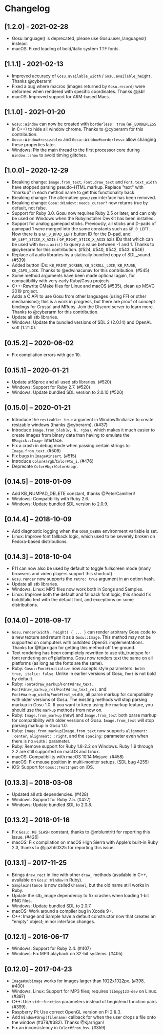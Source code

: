 # Changelog

## [1.2.0] - 2021-02-28
* Gosu.language() is deprecated, please use Gosu.user_languages() instead. 
* macOS: Fixed loading of bold/italic system TTF fonts.

## [1.1.1] - 2021-02-13

* Improved accuracy of `Gosu.available_width` / `Gosu.available_height`. Thanks @cyberarm!
* Fixed a bug where macros (images returned by `Gosu.record`) were deformed when rendered with specific coordinates. Thanks @jsb!
* macOS: Improved support for ARM-based Macs.

## [1.1.0] - 2021-01-20

* `Gosu::Window` can now be created with `borderless: true` (`WF_BORDERLESS` in C++) to hide all window chrome. Thanks to @cyberarm for this contribution.
* `Gosu::Window#resizable=` and `Gosu::Window#borderless=` allow changing these properties later.
* Windows: Pin the main thread to the first processor core during `Window::show` to avoid timing glitches.

## [1.0.0] – 2020-12-29

* Breaking change: `Image.from_text`, `Font.draw_text` and `Font.text_width` have stopped parsing pseudo-HTML markup. Replace "text" with "markup" in each method name to get this functionality back.
* Breaking change: The alternative `gosu/zen` interface has been removed.
* Breaking change: `Gosu::Window::needs_cursor?` now returns true by default, not false.
* Support for Ruby 3.0. Gosu now requires Ruby 2.5 or later, and can only be used on Windows when the RubyInstaller DevKit has been installed.
* Support for analog gamepad sticks. Previously, all sticks and D-pads of gamepad 1 were merged into the same constants such as `GP_0_LEFT`. Now there is a `GP_0_DPAD_LEFT` button ID for the D-pad, and `GP_LEFT_STICK_X_AXIS` / `GP_RIGHT_STICK_X_AXIS` axis IDs that which can be used with `Gosu.axis()` to query a value between -1 and 1. Thanks to @cyberarm for this contribution. (#524, #540, #542, #543. #546)
* Replace all audio libraries by a statically bundled copy of SDL_sound. (#539) 
* Added button IDs: `KB_PRINT_SCREEN`, `KB_SCROLL_LOCK`, `KB_PAUSE`, `KB_CAPS_LOCK`. Thanks to @edwinacunav for this contribution. (#545)
* Some method arguments have been made optional again, for compatibility with very early Ruby/Gosu projects.
* C++: Rewrite CMake files for Linux and macOS (#535), clean up MSVC 2019 project.
* Adds a C API to use Gosu from other languages (using FFI or other mechanisms); this is a work in progress, but there are proof of concept bindings for Crystal and MRuby. Join the Discord server to learn more. Thanks to @cyberarm for this contribution.
* Update all stb libraries.
* Windows: Update the bundled versions of SDL 2 (2.0.14) and OpenAL soft (1.21.0).

## [0.15.2] – 2020-06-02

* Fix compilation errors with gcc 10.

## [0.15.1] – 2020-01-21

* Update utf8proc and all used stb libraries. (#520)
* Windows: Support for Ruby 2.7. (#520)
* Windows: Update bundled SDL version to 2.0.10 (#520)

## [0.15.0] – 2020-01-21

* Introduce the `resizable: true` argument in Window#initialize  to create resizable windows (thanks @cyberarm). (#437)
* Introduce `Image.from_blob(w, h, rgba)`, which makes it much easier to create images from binary data than having to emulate the `RMagick::Image` interface.
* Fix a crash in debug mode when passing certain strings to `Image.from_text`. (#509)
* Fix bugs in `Image#insert`. (#515)
* Introduce `Color#argb`/`Color#to_i`. (#476)
* Deprecate `Color#bgr`/`Color#abgr`.

## [0.14.5] – 2019-01-09

* Add KB_NUMPAD_DELETE constant, thanks @PeterCamilleri!
* Windows: Compatibility with Ruby 2.6.
* Windows: Update bundled SDL version to 2.0.9.

## [0.14.4] – 2018-10-09

* Add diagnostic logging when the `GOSU_DEBUG` environment variable is set.
* Linux: Improve font fallback logic, which used to be severely broken on Fedora-based distributions.

## [0.14.3] – 2018-10-04

* F11 can now also be used by default to toggle fullscreen mode (many browsers and video players support this shortcut).
* `Gosu.render` now supports the `retro: true` argument in an option hash.
* Update all stb libraries.
* Windows, Linux: MP3 files now work both in Songs and Samples.
* Linux: Improve both the default and fallback font logic; this should fix bold/italic text with the default font, and exceptions on some distributions.

## [0.14.0] – 2018-09-17

* `Gosu.render(width, height) { ... }` can render arbitrary Gosu code to a new texture and return it as a `Gosu::Image`. This method may not be supported on computers with outdated OpenGL implementations. Thanks for @Kjarrigan for getting this method off the ground.
* Text rendering has been completely rewritten to use stb_truetype for font rendering on *all* platforms. Gosu now renders text the same on all platforms (as long as the fonts are the same).
* Ruby: `Gosu::Font#initialize` now accepts style parameters: `bold: true, italic: false`. Unlike in earlier versions of Gosu, `Font` is not bold by default.
* Ruby: `Font#draw_markup`/`Font#draw_text`, `Font#draw_markup_rel`/`Font#draw_text_rel`, and `Font#markup_width`/`Font#text_width`, all parse markup for compatibility with older versions of Gosu. The existing methods will stop parsing markup in Gosu 1.0. If you want to keep using the markup feature, you should use the `markup` methods from now on.
* Ruby: `Image.from_markup` (new) and `Image.from_text` both parse markup for compatibility with older versions of Gosu. `Image.from_text` will stop parsing markup in Gosu 1.0.
* Ruby: `Image.from_markup`/`Image.from_text` now supports `alignment: :center`, `alignment: :right`, and the `spacing:` parameter even when there is no `width:` parameter.
* Ruby: Remove support for Ruby 1.8-2.2 on Windows. Ruby 1.9 through 2.2 are still supported on macOS and Linux.
* macOS: Compatibility with macOS 10.14 Mojave. (#458)
* macOS: Fix mouse position in multi-monitor setups. (SDL bug 4255)
* iOS: Support for `Gosu::TextInput` on iOS.

## [0.13.3] – 2018-03-08

* Updated all stb dependencies. (#428)
* Windows: Support for Ruby 2.5. (#427)
* Windows: Update bundled SDL to 2.0.8.

## [0.13.2] – 2018-01-16

* Fix `Gosu::KB_SLASH` constant, thanks to @mblumtritt for reporting this issue. (#426)
* macOS: Fix compilation on macOS High Sierra with Apple's built-in Ruby 2.3, thanks to @jiazhh0325 for reporting this issue.

## [0.13.1] – 2017-11-25

* Brings `draw_rect` in line with other `draw_` methods (available in C++, available on `Gosu::Window` in Ruby).
* `SampleInstance` is now called `Channel`, but the old name still works in Ruby.
* Update the stb_image dependency to fix crashes when loading 1-bit PNG files.
* Windows: Update bundled SDL to 2.0.7.
* macOS: Work around a compiler bug in Xcode 9+.
* C++: Image and Sample have a default constructor now that creates an "empty" object; minor interface changes.

## [0.12.1] – 2016-06-17

* Windows: Support for Ruby 2.4. (#407)
* Windows: Fix MP3 playback on 32-bit systems. (#405)

## [0.12.0] – 2017-04-23

* `Image#subimage` works for images larger than 1022x1022px. (#398, #400)
* Windows, Linux: Support for MP3 files; requires `libmpg123-dev` on Linux. (#397)
* C++: Use `std::function` parameters instead of begin/end function pairs (#399).
* Raspberry Pi: Use correct OpenGL version on Pi 2 & 3.
* Add `Window#drop(filename)` callback for when the user drops a file onto the window (#378/#382). Thanks @Kjarrigan!
* Fix an inconsistency in `Color#from_hsv`. (#359)